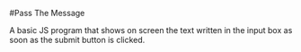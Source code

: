 #Pass The Message

A basic JS program that shows on screen the text written in the input box as soon as the submit button is clicked.
